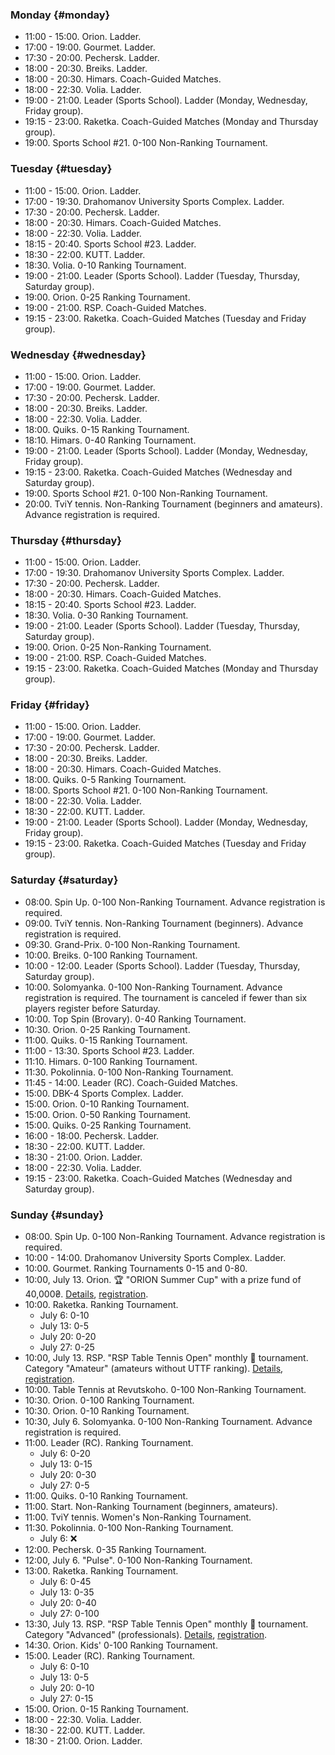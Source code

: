 ﻿
[//]: # (Use 🏆 for ranking events, 🏅 for non-ranking events, ❌ for canceled events)

### Monday {#monday}

* 11:00 - 15:00. Orion. Ladder.
* 17:00 - 19:00. Gourmet. Ladder.
* 17:30 - 20:00. Pechersk. Ladder.
* 18:00 - 20:30. Breiks. Ladder.
* 18:00 - 20:30. Himars. Coach-Guided Matches.
* 18:00 - 22:30. Volia. Ladder.
* 19:00 - 21:00. Leader (Sports School). Ladder (Monday, Wednesday, Friday group).
* 19:15 - 23:00. Raketka. Coach-Guided Matches (Monday and Thursday group).
* 19:00. Sports School #21. 0-100 Non-Ranking Tournament.

### Tuesday {#tuesday}

* 11:00 - 15:00. Orion. Ladder.
* 17:00 - 19:30. Drahomanov University Sports Complex. Ladder.
* 17:30 - 20:00. Pechersk. Ladder.
* 18:00 - 20:30. Himars. Coach-Guided Matches.
* 18:00 - 22:30. Volia. Ladder.
* 18:15 - 20:40. Sports School #23. Ladder.
* 18:30 - 22:00. KUTT. Ladder.
* 18:30. Volia. 0-10 Ranking Tournament.
* 19:00 - 21:00. Leader (Sports School). Ladder (Tuesday, Thursday, Saturday group).
* 19:00. Orion. 0-25 Ranking Tournament.
* 19:00 - 21:00. RSP. Coach-Guided Matches.
* 19:15 - 23:00. Raketka. Coach-Guided Matches (Tuesday and Friday group).

### Wednesday {#wednesday}

* 11:00 - 15:00. Orion. Ladder.
* 17:00 - 19:00. Gourmet. Ladder.
* 17:30 - 20:00. Pechersk. Ladder.
* 18:00 - 20:30. Breiks. Ladder.
* 18:00 - 22:30. Volia. Ladder.
* 18:00. Quiks. 0-15 Ranking Tournament.
* 18:10. Himars. 0-40 Ranking Tournament.
* 19:00 - 21:00. Leader (Sports School). Ladder (Monday, Wednesday, Friday group).
* 19:15 - 23:00. Raketka. Coach-Guided Matches (Wednesday and Saturday group).
* 19:00. Sports School #21. 0-100 Non-Ranking Tournament.
* 20:00. TviY tennis. Non-Ranking Tournament (beginners and amateurs). Advance registration is required.

### Thursday {#thursday}

* 11:00 - 15:00. Orion. Ladder.
* 17:00 - 19:30. Drahomanov University Sports Complex. Ladder.
* 17:30 - 20:00. Pechersk. Ladder.
* 18:00 - 20:30. Himars. Coach-Guided Matches.
* 18:15 - 20:40. Sports School #23. Ladder.
* 18:30. Volia. 0-30 Ranking Tournament.
* 19:00 - 21:00. Leader (Sports School). Ladder (Tuesday, Thursday, Saturday group).
* 19:00. Orion. 0-25 Non-Ranking Tournament.
* 19:00 - 21:00. RSP. Coach-Guided Matches.
* 19:15 - 23:00. Raketka. Coach-Guided Matches (Monday and Thursday group).

### Friday {#friday}

* 11:00 - 15:00. Orion. Ladder.
* 17:00 - 19:00. Gourmet. Ladder.
* 17:30 - 20:00. Pechersk. Ladder.
* 18:00 - 20:30. Breiks. Ladder.
* 18:00 - 20:30. Himars. Coach-Guided Matches.
* 18:00. Quiks. 0-5 Ranking Tournament.
* 18:00. Sports School #21. 0-100 Non-Ranking Tournament.
* 18:00 - 22:30. Volia. Ladder.
* 18:30 - 22:00. KUTT. Ladder.
* 19:00 - 21:00. Leader (Sports School). Ladder (Monday, Wednesday, Friday group).
* 19:15 - 23:00. Raketka. Coach-Guided Matches (Tuesday and Friday group).

### Saturday {#saturday}

* 08:00. Spin Up. 0-100 Non-Ranking Tournament. Advance registration is required.
* 09:00. TviY tennis. Non-Ranking Tournament (beginners). Advance registration is required.
* 09:30. Grand-Prix. 0-100 Non-Ranking Tournament.
* 10:00. Breiks. 0-100 Ranking Tournament.
* 10:00 - 12:00. Leader (Sports School). Ladder (Tuesday, Thursday, Saturday group).
* 10:00. Solomyanka. 0-100 Non-Ranking Tournament. Advance registration is required. The tournament is canceled if fewer than six players register before Saturday.
* 10:00. Top Spin (Brovary). 0-40 Ranking Tournament.
* 10:30. Orion. 0-25 Ranking Tournament.
* 11:00. Quiks. 0-15 Ranking Tournament.
* 11:00 - 13:30. Sports School #23. Ladder.
* 11:10. Himars. 0-100 Ranking Tournament.
* 11:30. Pokolinnia. 0-100 Non-Ranking Tournament.
* 11:45 - 14:00. Leader (RC). Coach-Guided Matches.
* 15:00. DBK-4 Sports Complex. Ladder.
* 15:00. Orion. 0-10 Ranking Tournament.
* 15:00. Orion. 0-50 Ranking Tournament.
* 15:00. Quiks. 0-25 Ranking Tournament.
* 16:00 - 18:00. Pechersk. Ladder.
* 18:30 - 22:00. KUTT. Ladder.
* 18:30 - 21:00. Orion. Ladder.
* 18:00 - 22:30. Volia. Ladder.
* 19:15 - 23:00. Raketka. Coach-Guided Matches (Wednesday and Saturday group).

### Sunday {#sunday}

* 08:00. Spin Up. 0-100 Non-Ranking Tournament. Advance registration is required.
* 10:00 - 14:00. Drahomanov University Sports Complex. Ladder.
* 10:00. Gourmet. Ranking Tournaments 0-15 and 0-80.
* 10:00, July 13. Orion. 🏆 "ORION Summer Cup" with a prize fund of 40,000₴. [Details](https://t.me/chatorion/21155), [registration](https://forms.gle/myxj1Jx9yEUYTnQ76).
* 10:00. Raketka. Ranking Tournament.
  * July 6: 0-10
  * July 13: 0-5
  * July 20: 0-20
  * July 27: 0-25
* 10:00, July 13. RSP. "RSP Table Tennis Open" monthly 🏅 tournament. Category "Amateur" (amateurs without UTTF ranking). [Details](https://t.me/krsp_tt_tour/600), [registration](https://forms.gle/4k2uKjqEUrnbioum7).
* 10:00. Table Tennis at Revutskoho. 0-100 Non-Ranking Tournament.
* 10:30. Orion. 0-100 Ranking Tournament.
* 10:30. Orion. 0-10 Ranking Tournament.
* 10:30, July 6. Solomyanka. 0-100 Non-Ranking Tournament. Advance registration is required.
* 11:00. Leader (RC). Ranking Tournament.
  * July 6: 0-20
  * July 13: 0-15
  * July 20: 0-30
  * July 27: 0-5
* 11:00. Quiks. 0-10 Ranking Tournament.
* 11:00. Start. Non-Ranking Tournament (beginners, amateurs).
* 11:00. TviY tennis. Women's Non-Ranking Tournament.
* 11:30. Pokolinnia. 0-100 Non-Ranking Tournament.
  * July 6: ❌
* 12:00. Pechersk. 0-35 Ranking Tournament.
* 12:00, July 6. "Pulse". 0-100 Non-Ranking Tournament.
* 13:00. Raketka. Ranking Tournament.
  * July 6: 0-45
  * July 13: 0-35
  * July 20: 0-40
  * July 27: 0-100
* 13:30, July 13. RSP. "RSP Table Tennis Open" monthly 🏅 tournament. Category "Advanced" (professionals). [Details](https://t.me/krsp_tt_tour/600), [registration](https://forms.gle/4k2uKjqEUrnbioum7).
* 14:30. Orion. Kids' 0-100 Ranking Tournament.
* 15:00. Leader (RC). Ranking Tournament.
  * July 6: 0-10
  * July 13: 0-5
  * July 20: 0-10
  * July 27: 0-15
* 15:00. Orion. 0-15 Ranking Tournament.
* 18:00 - 22:30. Volia. Ladder.
* 18:30 - 22:00. KUTT. Ladder.
* 18:30 - 21:00. Orion. Ladder.
